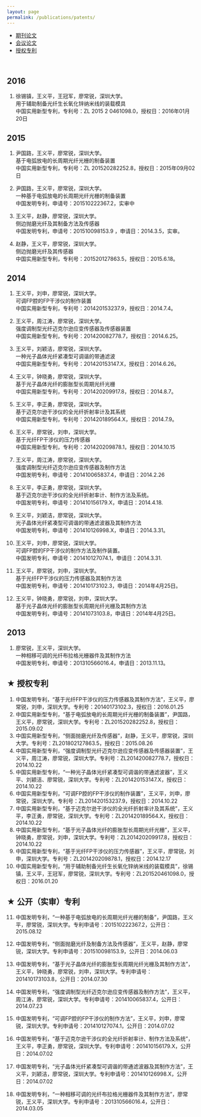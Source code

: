 ```yaml
---
layout: page
permalink: /publications/patents/
---
```


<div class="navbar center forth">
<ul>
    <li><a href="{{ "/publications" | prepend: site.baseurl }}">期刊论文</a></li>
    <li><a href="{{ "/conf" | prepend: "/publications" | prepend: site.baseurl }}">会议论文</a></li>
    <li class="active"><a href="{{ "/patents" | prepend: "/publications" | prepend: site.baseurl }}">授权专利</a></li>
</ul>
</div>

<br>

2016
-------------------------
1. 徐锡镇，王义平，王冠军，廖常锐，深圳大学。<br>
   用于辅助制备光纤生长氧化锌纳米线的装载模具<br>
   中国实用新型专利，专利号：ZL 2015 2 0461098.0，授权日：2016年01月20日<br>

2015
-------------------------
1. 尹国路，王义平，廖常锐，深圳大学。<br>
   基于电弧放电的长周期光纤光栅的制备装置<br>
   中国实用新型专利，专利号：ZL 201520282252.8，授权日：2015年09月02日<br>

2. 尹国路，王义平，廖常锐，深圳大学。<br>
   一种基于电弧放电的长周期光纤光栅的制备装置<br>
   中国发明专利，申请号：201510222367.2，实审中<br>

3. 王义平，赵静，廖常锐，深圳大学。<br>
   侧边抛磨光纤及其制备方法及传感器<br>
   中国发明专利，申请号：201510098153.9 ，申请日：2014.3.5，实审。<br>

4. 赵静，王义平，廖常锐，深圳大学。<br>
   侧边抛磨光纤及其传感器<br>
   中国实用新型专利，专利号：201520127863.5，授权日：2015.6.18。<br>


2014
-------------------------
1. 王义平，刘申，廖常锐，深圳大学。<br>
   可调FP腔的FP干涉仪的制作装置<br>
   中国实用新型专利，专利号：201420153237.9，授权日：2014.7.4。

2. 王义平，周江涛，廖常锐，深圳大学。<br>
   强度调制型光纤迈克尔逊应变传感器及传感器装置<br>
   中国实用新型专利，专利号：201420082778.7，授权日：2014.6.25。

3. 王义平，刘颖洁，廖常锐，深圳大学。<br>
   一种光子晶体光纤紧凑型可调谐的带通滤波<br>
  中国实用新型专利，专利号：201420153147.X，授权日：2014.6.26。

4. 王义平，钟晓勇，廖常锐，深圳大学。<br>
   基于光子晶体光纤的膨胀型长周期光纤光栅<br>
   中国实用新型专利，专利号：201420209917.8，授权日：2014.8.7。

5. 王义平，李正勇，廖常锐，深圳大学。<br>
   基于迈克尔逊干涉仪的全光纤折射率计及其系统<br>
   中国实用新型专利，专利号：201420189564.X，授权日：2014.7.9。

6. 王义平，廖常锐，刘申，深圳大学。<br>
   基于光纤FP干涉仪的压力传感器<br>
   中国实用新型专利，专利号：201420209878.1，授权日：2014.10.15

7. 王义平，周江涛，廖常锐，深圳大学。<br>
   强度调制型光纤迈克尔逊应变传感器及制作方法<br>
   中国发明专利，申请号：201410065837.4，申请日：2014.2.26

8. 王义平，李正勇，廖常锐，深圳大学。<br>
   基于迈克尔逊干涉仪的全光纤折射率计、制作方法及系统。<br>
   中国发明专利，申请号：201410156179.X，申请日：2014.4.18.

9. 王义平，刘颖洁，廖常锐，深圳大学。<br>
   光子晶体光纤紧凑型可调谐的带通滤波器及其制作方法<br>
   中国发明专利，申请号：201410126998.X，申请日：2014.3.31。

10. 王义平，刘申，廖常锐，深圳大学。<br>
   可调FP腔的FP干涉仪的制作方法及制作装置。<br>
   中国发明专利，申请号：201410127074.1，申请日：2014.3.31.

11. 王义平，廖常锐，刘申，深圳大学。<br>
   基于光纤FP干涉仪的压力传感器及其制作方法<br>
  中国发明专利，申请号：201410173102.3，申请日：2014年4月25日。

12. 王义平，钟晓勇，廖常锐，刘申，深圳大学。<br>
   基于光子晶体光纤的膨胀型长周期光纤光栅及其制作方法<br>
   中国发明专利，申请号：20141073103.8，申请日：2014年4月25日。

2013
-------------------------
1. 廖常锐，王义平，深圳大学。<br>
   一种相移可调的光纤布拉格光栅器件及其制作方法<br>
  中国发明专利，申请号：201310566016.4，申请日：2013.11.13。


★	授权专利
-------------------------
1.	中国发明专利，“基于光纤FP干涉仪的压力传感器及其制作方法”，王义平，廖常锐，刘申，深圳大学。专利号：20140173102.3，授权日：2016.01.25<br>
2.	中国实用新型专利，“基于电弧放电的长周期光纤光栅的制备装置”，尹国路，王义平，廖常锐，深圳大学。专利号：ZL201520282252.8，授权日：2015.09.02<br>
3.	中国实用新型专利，“侧面抛磨光纤及传感器”，赵静，王义平，廖常锐，深圳大学。专利号：ZL201802127863.5，授权日：2015.08.26<br>
4.	中国实用新型专利，“强度调制型光纤迈克尔逊应变传感器及传感器装置”，王义平，周江涛，廖常锐，深圳大学。专利号：ZL201420082778.7，授权日：2014.10.22<br>
5.	中国实用新型专利，“一种光子晶体光纤紧凑型可调谐的带通滤波器”，王义平、刘颖洁、廖常锐，深圳大学。专利号：ZL201420153147.X，授权日：2014.10.22<br>
6.	中国实用新型专利，“可调FP腔的FP干涉仪的制作装置”，王义平，刘申，廖常锐，深圳大学。专利号：ZL201420153237.9，授权日：2014.10.22<br>
7.	中国实用新型专利，“基于迈克尔逊干涉仪的全光纤折射率计及其系统”，王义平，李正勇，廖常锐，深圳大学。专利号：ZL201420189564.X，授权日：2014.10.22<br>
8.	中国实用新型专利，“基于光子晶体光纤的膨胀型长周期光纤光栅”，王义平，钟晓勇，廖常锐，刘申，深圳大学。专利号：ZL201420209917.8，授权日：2014.10.22<br>
9.	中国实用新型专利，“基于光纤FP干涉仪的压力传感器”，王义平，廖常锐，刘申，深圳大学。专利号：ZL201420209878.1，授权日：2014.12.17<br>
10.	中国实用新型专利，“用于辅助制备光纤生长氧化锌纳米线的装载模具”，徐锡镇，王义平，王冠军，廖常锐，深圳大学。专利号：ZL201520461098.0，授权日：2016.01.20<br>

★	公开（实审）专利
-------------------------

11.	中国发明专利，“一种基于电弧放电的长周期光纤光栅的制备”，尹国路，王义平，廖常锐，深圳大学。专利申请号：201510222367.2，公开日：2015.08.12<br>
12.	中国发明专利，“侧面抛磨光纤及制备方法及传感器”，王义平，赵静，廖常锐，深圳大学。专利申请号：201510098153.9，公开日：2014.06.03<br>

13.	中国发明专利，“基于光子晶体光纤的膨胀型长周期光纤光栅及其制作方法”，王义平，钟晓勇，廖常锐，刘申，深圳大学。专利申请号：201410173103.8，公开日：2014.07.30<br>
14.	中国发明专利，“强度调制型光纤迈克尔逊应变传感器及制作方法”，王义平，周江涛，廖常锐，深圳大学。专利申请号：201410065837.4，公开日：2014.07.23<br>
15.	中国发明专利，“可调FP腔的FP干涉仪的制作方法”，王义平，刘申，廖常锐，深圳大学。专利申请号：201410127074.1，公开日：2014.07.02<br>
16.	中国发明专利，“基于迈克尔逊干涉仪的全光纤折射率计、制作方法及系统”，王义平，李正勇，廖常锐，深圳大学。专利申请号：201410156179.X，公开日：2014.07.02<br>
17.	中国发明专利，“光子晶体光纤紧凑型可调谐的带通滤波器及其制作方法”，王义平，刘颖洁，廖常锐，深圳大学。专利申请号：201410126998.X，公开日：2014.07.02<br>
18.	中国发明专利，“一种相移可调的光纤布拉格光栅器件及其制作方法”，廖常锐，王义平，深圳大学。专利申请号：201310566016.4，公开日：2014.03.05<br>
